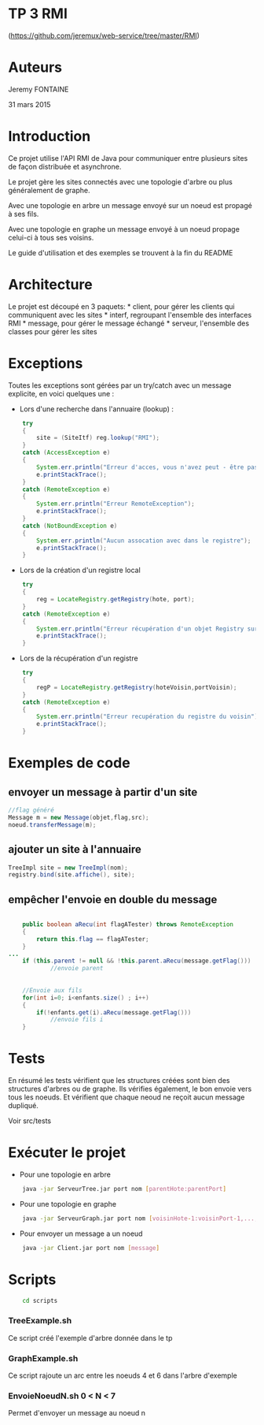 TP 3 RMI
========

(https://github.com/jeremux/web-service/tree/master/RMI)
# Auteurs

Jeremy FONTAINE

31 mars 2015


# Introduction

Ce projet utilise l'API RMI de Java pour
communiquer entre plusieurs sites de façon distribuée et asynchrone. 

Le projet gère les sites connectés avec une topologie d'arbre ou plus généralement
de graphe.

Avec une topologie en arbre un message envoyé sur un noeud est propagé à ses fils.

Avec une topologie en graphe un message envoyé à un noeud
propage celui-ci à tous ses voisins.

Le guide d'utilisation et des exemples se trouvent à la fin du README

# Architecture

Le projet est découpé en 3 paquets:
	*  client, pour gérer les clients qui communiquent avec les sites
	*  interf, regroupant l'ensemble des interfaces RMI
	*  message, pour gérer le message échangé
	*  serveur, l'ensemble des classes pour gérer les sites

# Exceptions

Toutes les exceptions sont gérées par un try/catch avec un message explicite,
en voici quelques une :

*  Lors d'une recherche dans l'annuaire (lookup) :

```java
	try
	{
		site = (SiteItf) reg.lookup("RMI");
	}
	catch (AccessException e)
	{
		System.err.println("Erreur d'acces, vous n'avez peut - être pas la permission");
		e.printStackTrace();
	}
	catch (RemoteException e)
	{
		System.err.println("Erreur RemoteException");
		e.printStackTrace();
	}
	catch (NotBoundException e)
	{
		System.err.println("Aucun assocation avec dans le registre");
		e.printStackTrace();
	}
```

* Lors de la création d'un registre local

```java
	try
	{
		reg = LocateRegistry.getRegistry(hote, port);
	}
	catch (RemoteException e)
	{
		System.err.println("Erreur récupération d'un objet Registry sur "+hote+":"+port);
		e.printStackTrace();
	}
```

* Lors de la récupération d'un registre

```java
	try
	{
		regP = LocateRegistry.getRegistry(hoteVoisin,portVoisin);
	}
	catch (RemoteException e)
	{
		System.err.println("Erreur recupération du registre du voisin");
		e.printStackTrace();
	}
```


# Exemples de code

## envoyer un message à partir d'un site
```Java
//flag généré
Message m = new Message(objet,flag,src);
noeud.transferMessage(m);
```

## ajouter un site à l'annuaire
```Java
TreeImpl site = new TreeImpl(nom);
registry.bind(site.affiche(), site);
```

## empêcher l'envoie en double du message 
```Java

	public boolean aRecu(int flagATester) throws RemoteException
	{
		return this.flag == flagATester;
	}
...
	if (this.parent != null && !this.parent.aRecu(message.getFlag())) 
			//envoie parent
		
		
	//Envoie aux fils
	for(int i=0; i<enfants.size() ; i++)
	{	
		if(!enfants.get(i).aRecu(message.getFlag()))
			//envoie fils i
	}
```

# Tests
En résumé les tests vérifient que les structures créées sont bien
des structures d'arbres ou de graphe. Ils vérifies également, le bon envoie vers tous les noeuds.
Et vérifient que chaque neoud ne reçoit aucun message dupliqué. 

Voir src/tests

# Exécuter le projet

* Pour une topologie en arbre

```bash
    java -jar ServeurTree.jar port nom [parentHote:parentPort]
```

* Pour une topologie en graphe

```bash
    java -jar ServeurGraph.jar port nom [voisinHote-1:voisinPort-1,...,voisinHote-N:voisinPort-N]
```

* Pour envoyer un message a un noeud 

```bash
    java -jar Client.jar port nom [message]
```

# Scripts 

```bash
	cd scripts
```

### TreeExample.sh
Ce script créé l'exemple d'arbre donnée dans le tp 

### GraphExample.sh
Ce script rajoute un arc entre les noeuds 4 et 6 dans l'arbre d'exemple

### EnvoieNoeudN.sh 0 < N < 7
Permet d'envoyer un message au noeud n
